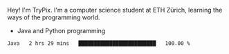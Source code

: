 Hey! I'm TryPix. I'm a computer science student at ETH Zürich, learning the ways of the programming world. 

- Java and Python programming


<!--START_SECTION:waka-->

```text
Java   2 hrs 29 mins   █████████████████████████   100.00 %
```

<!--END_SECTION:waka-->
